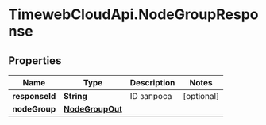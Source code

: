 # TimewebCloudApi.NodeGroupResponse

## Properties

Name | Type | Description | Notes
------------ | ------------- | ------------- | -------------
**responseId** | **String** | ID запроса | [optional] 
**nodeGroup** | [**NodeGroupOut**](NodeGroupOut.md) |  | 


